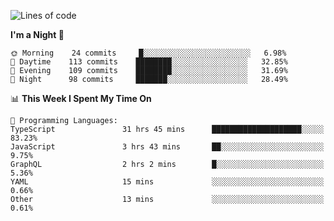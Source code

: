 <!--START_SECTION:waka-->
![Lines of code](https://img.shields.io/badge/From%20Hello%20World%20I%27ve%20Written-633985%20lines%20of%20code-blue)

**I'm a Night 🦉** 

```text
🌞 Morning    24 commits     █░░░░░░░░░░░░░░░░░░░░░░░░   6.98% 
🌆 Daytime    113 commits    ████████░░░░░░░░░░░░░░░░░   32.85% 
🌃 Evening    109 commits    ████████░░░░░░░░░░░░░░░░░   31.69% 
🌙 Night      98 commits     ███████░░░░░░░░░░░░░░░░░░   28.49%

```


📊 **This Week I Spent My Time On** 

```text
💬 Programming Languages: 
TypeScript               31 hrs 45 mins      ████████████████████░░░░░   83.23% 
JavaScript               3 hrs 43 mins       ██░░░░░░░░░░░░░░░░░░░░░░░   9.75% 
GraphQL                  2 hrs 2 mins        █░░░░░░░░░░░░░░░░░░░░░░░░   5.36% 
YAML                     15 mins             ░░░░░░░░░░░░░░░░░░░░░░░░░   0.66% 
Other                    13 mins             ░░░░░░░░░░░░░░░░░░░░░░░░░   0.61%

```


<!--END_SECTION:waka-->
